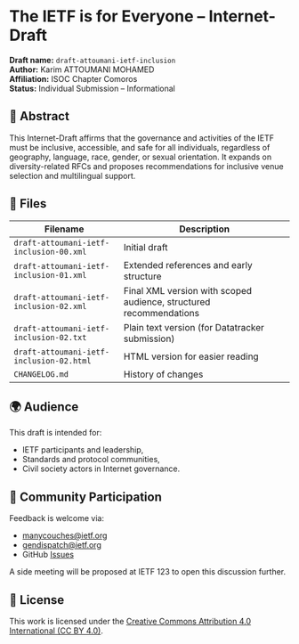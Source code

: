# The IETF is for Everyone – Internet-Draft

**Draft name:** `draft-attoumani-ietf-inclusion`  
**Author:** Karim ATTOUMANI MOHAMED  
**Affiliation:** ISOC Chapter Comoros  
**Status:** Individual Submission – Informational

## 📄 Abstract

This Internet-Draft affirms that the governance and activities of the IETF must be inclusive, accessible, and safe for all individuals, regardless of geography, language, race, gender, or sexual orientation. It expands on diversity-related RFCs and proposes recommendations for inclusive venue selection and multilingual support.

## 📂 Files

| Filename | Description |
|----------|-------------|
| `draft-attoumani-ietf-inclusion-00.xml` | Initial draft |
| `draft-attoumani-ietf-inclusion-01.xml` | Extended references and early structure |
| `draft-attoumani-ietf-inclusion-02.xml` | Final XML version with scoped audience, structured recommendations |
| `draft-attoumani-ietf-inclusion-02.txt` | Plain text version (for Datatracker submission) |
| `draft-attoumani-ietf-inclusion-02.html` | HTML version for easier reading |
| `CHANGELOG.md` | History of changes |

## 🌍 Audience

This draft is intended for:
- IETF participants and leadership,
- Standards and protocol communities,
- Civil society actors in Internet governance.

## 📨 Community Participation

Feedback is welcome via:
- [manycouches@ietf.org](mailto:manycouches@ietf.org)
- [gendispatch@ietf.org](mailto:gendispatch@ietf.org)
- GitHub [Issues](https://github.com/KarimAttoumaniMohamed/draft-attoumani-ietf-inclusion/issues)

A side meeting will be proposed at IETF 123 to open this discussion further.

## 📜 License

This work is licensed under the [Creative Commons Attribution 4.0 International (CC BY 4.0)](https://creativecommons.org/licenses/by/4.0/).
